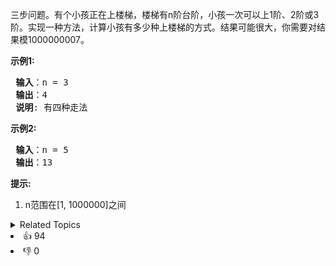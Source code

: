 <p>三步问题。有个小孩正在上楼梯，楼梯有n阶台阶，小孩一次可以上1阶、2阶或3阶。实现一种方法，计算小孩有多少种上楼梯的方式。结果可能很大，你需要对结果模1000000007。</p>

<p> <strong>示例1:</strong></p>

<pre>
<strong> 输入</strong>：n = 3 
<strong> 输出</strong>：4
<strong> 说明</strong>: 有四种走法
</pre>

<p> <strong>示例2:</strong></p>

<pre>
<strong> 输入</strong>：n = 5
<strong> 输出</strong>：13
</pre>

<p> <strong>提示:</strong></p>

<ol> 
 <li>n范围在[1, 1000000]之间</li> 
</ol>

<div><details><summary>Related Topics</summary><div><li>记忆化搜索</li><li>数学</li><li>动态规划</li></div></details></div>
<div><li>👍 94</li><li>👎 0</li></div>